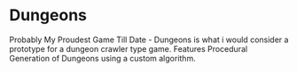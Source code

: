 # Dungeons
Probably My Proudest Game Till Date - Dungeons is what i would consider a prototype for a dungeon crawler type game. Features Procedural Generation of Dungeons using a custom algorithm.  
